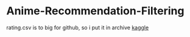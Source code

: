# Anime-Recommendation-Filtering
rating.csv is to big for github, so i put it in archive 
[kaggle](https://www.kaggle.com/code/maximravichev/anime-recommendation-filtering) 
